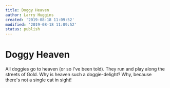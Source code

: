 ```yaml
---
title: Doggy Heaven
author: Larry Huggins
created: '2019-08-18 11:09:52'
modified: '2019-08-18 11:09:52'
status: publish
---
```


# Doggy Heaven

All doggies go to heaven (or so I've been told). 
They run and play along the streets of Gold. 
Why is heaven such a doggie-delight? 
Why, because there's not a single cat in sight!

